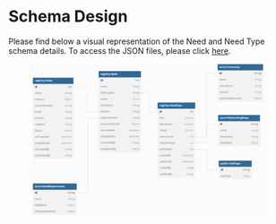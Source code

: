 # Schema Design

Please find below a visual representation of the Need and Need Type schema details. To access the JSON files, please click [here](https://github.com/Sunbird-Serve/sunbird-serve-need/tree/main/schemas).

<figure><img src="../../../.gitbook/assets/needschema (1).png" alt=""><figcaption></figcaption></figure>

